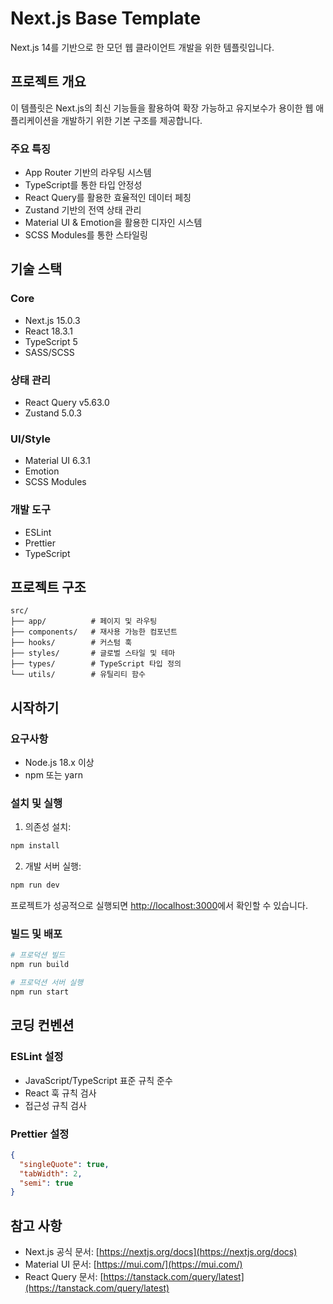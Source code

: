 # Next.js Base Template

Next.js 14를 기반으로 한 모던 웹 클라이언트 개발을 위한 템플릿입니다.

## 프로젝트 개요

이 템플릿은 Next.js의 최신 기능들을 활용하여 확장 가능하고 유지보수가 용이한 웹 애플리케이션을 개발하기 위한 기본 구조를 제공합니다.

### 주요 특징
- App Router 기반의 라우팅 시스템
- TypeScript를 통한 타입 안정성
- React Query를 활용한 효율적인 데이터 페칭
- Zustand 기반의 전역 상태 관리
- Material UI & Emotion을 활용한 디자인 시스템
- SCSS Modules를 통한 스타일링

## 기술 스택

### Core
- Next.js 15.0.3
- React 18.3.1
- TypeScript 5
- SASS/SCSS

### 상태 관리
- React Query v5.63.0
- Zustand 5.0.3

### UI/Style
- Material UI 6.3.1
- Emotion
- SCSS Modules

### 개발 도구
- ESLint
- Prettier
- TypeScript

## 프로젝트 구조

```
src/
├── app/          # 페이지 및 라우팅
├── components/   # 재사용 가능한 컴포넌트
├── hooks/        # 커스텀 훅
├── styles/       # 글로벌 스타일 및 테마
├── types/        # TypeScript 타입 정의
└── utils/        # 유틸리티 함수
```

## 시작하기

### 요구사항
- Node.js 18.x 이상
- npm 또는 yarn

### 설치 및 실행

1. 의존성 설치:
```bash
npm install
```

2. 개발 서버 실행:
```bash
npm run dev
```

프로젝트가 성공적으로 실행되면 [http://localhost:3000](http://localhost:3000)에서 확인할 수 있습니다.

### 빌드 및 배포

```bash
# 프로덕션 빌드
npm run build

# 프로덕션 서버 실행
npm run start
```

## 코딩 컨벤션

### ESLint 설정
- JavaScript/TypeScript 표준 규칙 준수
- React 훅 규칙 검사
- 접근성 규칙 검사

### Prettier 설정

```json
{
  "singleQuote": true,
  "tabWidth": 2,
  "semi": true
}
```

## 참고 사항

- Next.js 공식 문서: [https://nextjs.org/docs](https://nextjs.org/docs)
- Material UI 문서: [https://mui.com/](https://mui.com/)
- React Query 문서: [https://tanstack.com/query/latest](https://tanstack.com/query/latest)
